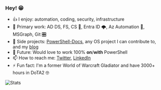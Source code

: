 ### Hey! 😁



- 👍 I enjoy: automation, coding, security, infrastructure
- 🏢 Primary work: AD DS, FS, CS 🔐, Entra ID 🌩️, Az Automation 🤖, MSGraph, Git 🎛️
- 🌛 Side projects: [PowerShell-Docs](https://github.com/MicrosoftDocs/PowerShell-Docs/), any OS project I can contribute to, and my [blog](https://ehmiiz.se)
- 🔮 Future: Would love to work 100% **on**/**with** PowerShell
- 📫 How to reach me: [Twitter](https://twitter.com/ehmiiz), [LinkedIn](https://www.linkedin.com/in/ehmiiz/)
- ⚡ Fun fact: I'm a former World of Warcraft Gladiator and have 3000+ hours in DoTA2 🤓

![Stats](https://github-readme-stats.vercel.app/api?username=ehmiiz&bg_color=012456&text_color=dfdfdf&title_color=009e00&show=prs_merged&custom_title=PS%3E%20$EmilsStats)